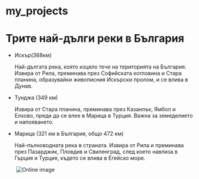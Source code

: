 # my_projects
<!DOCTYPE html>
<html>
<head>
<title>Задача за самостоятелна работа по ИТ</title>
</head>
<body>

<h1>Трите най-дълги реки в България</h1>

<ul>
<li>Искър(368км)</li>
<p>Най-дългата река, която изцяло тече на територията на България. Извира от Рила, преминава през Софийската котловина и Стара планина, образувайки живописния Искърски пролом, и се влива в Дунав.</p>
<li>Тунджа (349 км)</li>
<p>Извира от Стара планина, преминава през Казанлък, Ямбол и Елхово, преди да се влее в Марица в Турция. Важна за земеделието и напояването.</p>
<li>Марица (321 км в България, общо 472 км)</li>
<p>Най-пълноводната река в страната. Извира от Рила и преминава през Пазарджик, Пловдив и Свиленград, след което навлиза в Гърция и Турция, където се влива в Егейско море.</p>

<img>
<img src="https://img.freepik.com/free-photo/sunset-tranquil-forest-reflects-calm-pond-generated-by-artificial-intelligence_188544-150010.jpg?t=st=1741372742~exp=1741376342~hmac=47021f160ac9baa77226aeb270a8d34753bfdc855d798a5ca5c6a6217bed043e&w=2000" alt="Online image">
</body>
